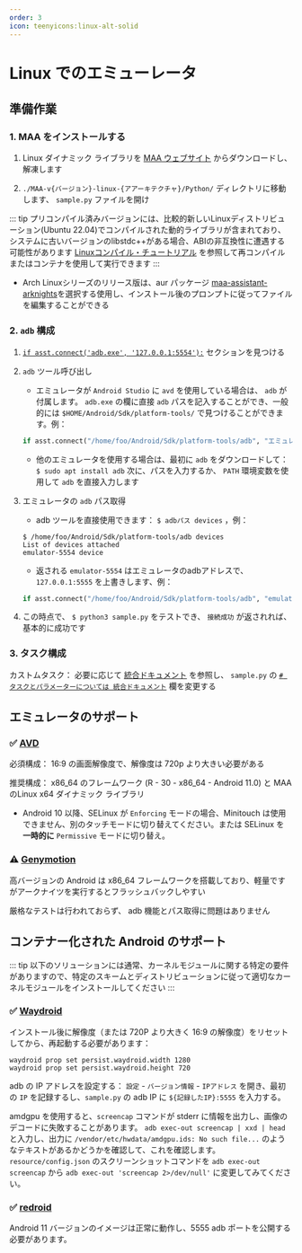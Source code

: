 ```yaml
---
order: 3
icon: teenyicons:linux-alt-solid
---
```


# Linux でのエミューレータ

## 準備作業

### 1. MAA をインストールする

1. Linux ダイナミック ライブラリを [MAA ウェブサイト](https://maa.plus/) からダウンロードし、解凍します

2. `./MAA-v{バージョン}-linux-{アアーキテクチャ}/Python/` ディレクトリに移動します、 `sample.py` ファイルを開け

::: tip
プリコンパイル済みバージョンには、比較的新しいLinuxディストリビューション(Ubuntu 22.04)でコンパイルされた動的ライブラリが含まれており、システムに古いバージョンのlibstdc++がある場合、ABIの非互換性に遭遇する可能性があります
[Linuxコンパイル・チュートリアル](../../develop/linux-tutorial.md) を参照して再コンパイルまたはコンテナを使用して実行できます
:::

- Arch Linuxシリーズのリリース版は、aur パッケージ [maa-assistant-arknights](https://aur.archlinux.org/packages/maa-assistant-arknights)を選択する使用し、インストール後のプロンプトに従ってファイルを編集することができる

### 2. `adb` 構成

1. [`if asst.connect('adb.exe', '127.0.0.1:5554'):`](https://github.com/MaaAssistantArknights/MaaAssistantArknights/blob/722f0ddd4765715199a5dc90ea1bec2940322344/src/Python/sample.py#L48) セクションを見つける

2. `adb` ツール呼び出し
   - エミュレータが `Android Studio` に `avd` を使用している場合は、 `adb` が付属します。 `adb.exe` の欄に直接 `adb` パスを記入することができ、一般的には `$HOME/Android/Sdk/platform-tools/` で見つけることができます。例：

   ```python
   if asst.connect("/home/foo/Android/Sdk/platform-tools/adb", "エミュレータの adb アドレス"):
   ```

   - 他のエミュレータを使用する場合は、最初に `adb` をダウンロードして： `$ sudo apt install adb` 次に、パスを入力するか、 `PATH` 環境変数を使用して `adb` を直接入力します

3. エミュレータの `adb` パス取得
   - adb ツールを直接使用できます： `$ adbパス devices` ，例：

   ```shell
   $ /home/foo/Android/Sdk/platform-tools/adb devices
   List of devices attached
   emulator-5554 device
   ```

   - 返される `emulator-5554` はエミュレータのadbアドレスで、 `127.0.0.1:5555` を上書きします、例：

   ```python
   if asst.connect("/home/foo/Android/Sdk/platform-tools/adb", "emulator-5554"):
   ```

4. この時点で、 `$ python3 sample.py` をテストでき、 `接続成功` が返されれば、基本的に成功です

### 3. タスク構成

カストムタスク： 必要に応じて [統合ドキュメント](../../protocol/integration.md) を参照し、 `sample.py` の [`# タスクとパラメーターについては 統合ドキュメント`](https://github.com/MaaAssistantArknights/MaaAssistantArknights/blob/722f0ddd4765715199a5dc90ea1bec2940322344/src/Python/sample.py#L54) 欄を変更する

## エミュレータのサポート

### ✅ [AVD](https://developer.android.com/studio/run/managing-avds)

必須構成： 16:9 の画面解像度で、解像度は 720p より大きい必要がある

推奨構成： x86_64 のフレームワーク (R - 30 - x86_64 - Android 11.0) と MAA のLinux x64 ダイナミック ライブラリ

- Android 10 以降、SELinux が `Enforcing` モードの場合、Minitouch は使用できません、別のタッチモードに切り替えてください。または SELinux を **一時的に** `Permissive` モードに切り替え。

### ⚠️ [Genymotion](https://www.genymotion.com/)

高バージョンの Android は x86_64 フレームワークを搭載しており、軽量ですがアークナイツを実行するとフラッシュバックしやすい

厳格なテストは行われておらず、 adb 機能とパス取得に問題はありません

## コンテナー化された Android のサポート

::: tip
以下のソリューションには通常、カーネルモジュールに関する特定の要件がありますので、特定のスキームとディストリビューションに従って適切なカーネルモジュールをインストールしてください
:::

### ✅ [Waydroid](https://waydro.id/)

インストール後に解像度（または 720P より大きく 16:9 の解像度）をリセットしてから、再起動する必要があります：

```shell
waydroid prop set persist.waydroid.width 1280
waydroid prop set persist.waydroid.height 720
```

adb の IP アドレスを設定する： `設定` - `バージョン情報` - `IPアドレス` を開き、最初の `IP` を記録するし、`sample.py` の adb IP に `${記録したIP}:5555` を入力する。

amdgpu を使用すると、`screencap` コマンドが stderr に情報を出力し、画像のデコードに失敗することがあります。
`adb exec-out screencap | xxd | head` と入力し、出力に `/vendor/etc/hwdata/amdgpu.ids: No such file...` のようなテキストがあるかどうかを確認して、これを確認します。
`resource/config.json` のスクリーンショットコマンドを `adb exec-out screencap` から `adb exec-out 'screencap 2>/dev/null'` に変更してみてください。

### ✅ [redroid](https://github.com/remote-android/redroid-doc)

Android 11 バージョンのイメージは正常に動作し、5555 adb ポートを公開する必要があります。
